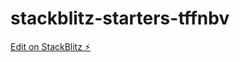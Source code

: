 # stackblitz-starters-tffnbv

[Edit on StackBlitz ⚡️](https://stackblitz.com/edit/stackblitz-starters-tffnbv)